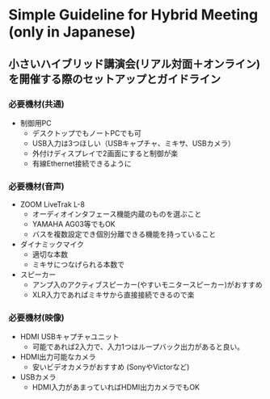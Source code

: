 # Simple Guideline for Hybrid Meeting (only in Japanese)

## 小さいハイブリッド講演会(リアル対面＋オンライン)を開催する際のセットアップとガイドライン

### 必要機材(共通)
- 制御用PC
   - デスクトップでもノートPCでも可
   - USB入力は3つほしい（USBキャプチャ、ミキサ、USBカメラ）
   - 外付けディスプレイで2画面にすると制御が楽
   - 有線Ethernet接続できるように

### 必要機材(音声)
- ZOOM LiveTrak L-8
   - オーディオインタフェース機能内蔵のものを選ぶこと
   - YAMAHA AG03等でもOK
   - バスを複数設定でき個別分離できる機能を持っていること
- ダイナミックマイク
   - 適切な本数
   - ミキサにつなげられる本数で
- スピーカー
   - アンプ入のアクティブスピーカー(やすいモニタースピーカー)がおすすめ
   - XLR入力であればミキサから直接接続できるので楽
### 必要機材(映像)
- HDMI USBキャプチャユニット
   - 可能であれば2入力で、入力1つはループバック出力があると良い。
- HDMI出力可能なカメラ
   - 安いビデオカメラがおすすめ (SonyやVictorなど)
- USBカメラ
   - HDMI入力があまっていればHDMI出力カメラでもOK
